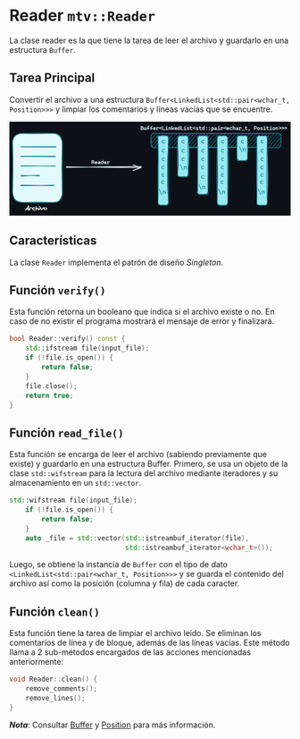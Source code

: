 # Reader ``mtv::Reader``

La clase reader es la que tiene la tarea de leer el archivo y guardarlo en una
estructura `Buffer`.

## Tarea Principal

Convertir el archivo a una estructura `Buffer<LinkedList<std::pair<wchar_t,
Position>>>` y limpiar los comentarios y líneas vacías que se encuentre.

<div style="text-align: center;">
<img src="../docs_resources/file_to_buff.png" alt="Conversión de archivo a Buffer">
</div>

## Características

La clase `Reader` implementa el patrón de diseño *Singleton*.

## Función `verify()`

Esta función retorna un booleano que indica si el archivo existe o no. En caso de no
existir el programa mostrará el mensaje de error y finalizará.

```cpp
bool Reader::verify() const {
    std::ifstream file(input_file);
    if (!file.is_open()) {
        return false;
    }
    file.close();
    return true;
}
```

## Función `read_file()`

Esta función se encarga de leer el archivo (sabiendo previamente que existe) y
guardarlo en una estructura Buffer.
Primero, se usa un objeto de la clase `std::wifstream` para la lectura del archivo
mediante iteradores y su almacenamiento en un `std::vector`.

```cpp
std::wifstream file(input_file);
    if (!file.is_open()) {
        return false;
    }
    auto _file = std::vector(std::istreambuf_iterator(file),
                             std::istreambuf_iterator<wchar_t>());
```

Luego, se obtiene la instancia de `Buffer` con el tipo de dato
`<LinkedList<std::pair<wchar_t, Position>>>` y se guarda el contenido del archivo así
como la posición (columna y fila) de cada caracter.

## Función `clean()`

Esta función tiene la tarea de limpiar el archivo leído. Se eliminan los comentarios
de línea y de bloque, además de las líneas vacías. Este método llama a 2 sub-métodos
encargados de las acciones mencionadas anteriormente:

```cpp
void Reader::clean() {
    remove_comments();
    remove_lines();
}
```

***Nota***: Consultar [Buffer](buffer.md) y [Position](position.md) para más información.